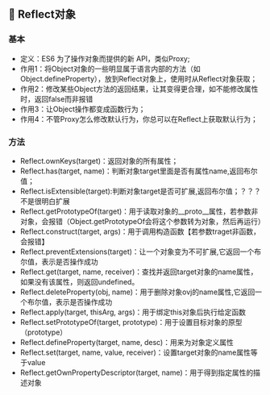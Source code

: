 ## 🍓 Reflect对象
### 基本
- 定义：ES6 为了操作对象而提供的新 API，类似Proxy;
- 作用1：将Object对象的一些明显属于语言内部的方法（如Object.defineProperty），放到Reflect对象上，使用时从Reflect对象获取；
- 作用2：修改某些Object方法的返回结果，让其变得更合理，如不能修改属性时，返回false而非报错
- 作用3：让Object操作都变成函数行为；
- 作用4：不管Proxy怎么修改默认行为，你总可以在Reflect上获取默认行为；

### 方法
- Reflect.ownKeys(target)：返回对象的所有属性；
- Reflect.has(target, name)：判断对象target里面是否有属性name,返回布尔值；
- Reflect.isExtensible(target):判断对象target是否可扩展,返回布尔值；？？？不是很明白扩展
- Reflect.getPrototypeOf(target)：用于读取对象的__proto__属性，若参数非对象，会报错（Object.getPrototypeOf会将这个参数转为对象，然后再运行）
- Reflect.construct(target, args)：用于调用构造函数【若参数traget非函数，会报错】
- Reflect.preventExtensions(target)：让一个对象变为不可扩展,它返回一个布尔值，表示是否操作成功
- Reflect.get(target, name, receiver)：查找并返回target对象的name属性，如果没有该属性，则返回undefined。
- Reflect.deleteProperty(obj, name)：用于删除对象ovj的name属性,它返回一个布尔值，表示是否操作成功
- Reflect.apply(target, thisArg, args)：用于绑定this对象后执行给定函数
- Reflect.setPrototypeOf(target, prototype)：用于设置目标对象的原型（prototype）
- Reflect.defineProperty(target, name, desc)：用来为对象定义属性
- Reflect.set(target, name, value, receiver)：设置target对象的name属性等于value
- Reflect.getOwnPropertyDescriptor(target, name)：用于得到指定属性的描述对象